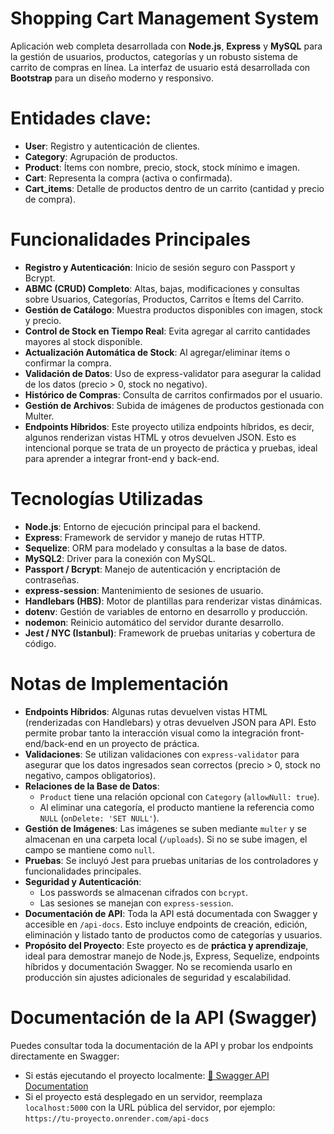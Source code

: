 # Shopping Cart Management System

Aplicación web completa desarrollada con **Node.js**, **Express** y **MySQL** para la gestión de usuarios, productos, categorías y un robusto sistema de carrito de compras en línea. La interfaz de usuario está desarrollada con **Bootstrap** para un diseño moderno y responsivo.

# Entidades clave:

- **User**: Registro y autenticación de clientes.  
- **Category**: Agrupación de productos.  
- **Product**: Ítems con nombre, precio, stock, stock mínimo e imagen.  
- **Cart**: Representa la compra (activa o confirmada).  
- **Cart_items**: Detalle de productos dentro de un carrito (cantidad y precio de compra).  

# Funcionalidades Principales

- **Registro y Autenticación**: Inicio de sesión seguro con Passport y Bcrypt.  
- **ABMC (CRUD) Completo**: Altas, bajas, modificaciones y consultas sobre Usuarios, Categorías, Productos, Carritos e Ítems del Carrito.  
- **Gestión de Catálogo**: Muestra productos disponibles con imagen, stock y precio.  
- **Control de Stock en Tiempo Real**: Evita agregar al carrito cantidades mayores al stock disponible.  
- **Actualización Automática de Stock**: Al agregar/eliminar ítems o confirmar la compra.  
- **Validación de Datos**: Uso de express-validator para asegurar la calidad de los datos (precio > 0, stock no negativo).  
- **Histórico de Compras**: Consulta de carritos confirmados por el usuario.  
- **Gestión de Archivos**: Subida de imágenes de productos gestionada con Multer.  
- **Endpoints Híbridos**: Este proyecto utiliza endpoints híbridos, es decir, algunos renderizan vistas HTML y otros devuelven JSON. Esto es intencional porque se trata de un proyecto de práctica y pruebas, ideal para aprender a integrar front-end y back-end.  

# Tecnologías Utilizadas

- **Node.js**: Entorno de ejecución principal para el backend.  
- **Express**: Framework de servidor y manejo de rutas HTTP.  
- **Sequelize**: ORM para modelado y consultas a la base de datos.  
- **MySQL2**: Driver para la conexión con MySQL.  
- **Passport / Bcrypt**: Manejo de autenticación y encriptación de contraseñas.  
- **express-session**: Mantenimiento de sesiones de usuario.  
- **Handlebars (HBS)**: Motor de plantillas para renderizar vistas dinámicas.  
- **dotenv**: Gestión de variables de entorno en desarrollo y producción.  
- **nodemon**: Reinicio automático del servidor durante desarrollo.  
- **Jest / NYC (Istanbul)**: Framework de pruebas unitarias y cobertura de código.

# Notas de Implementación

- **Endpoints Híbridos**: Algunas rutas devuelven vistas HTML (renderizadas con Handlebars) y otras devuelven JSON para API. Esto permite probar tanto la interacción visual como la integración front-end/back-end en un proyecto de práctica.  
- **Validaciones**: Se utilizan validaciones con `express-validator` para asegurar que los datos ingresados sean correctos (precio > 0, stock no negativo, campos obligatorios).  
- **Relaciones de la Base de Datos**:  
  - `Product` tiene una relación opcional con `Category` (`allowNull: true`).  
  - Al eliminar una categoría, el producto mantiene la referencia como `NULL` (`onDelete: 'SET NULL'`).  
- **Gestión de Imágenes**: Las imágenes se suben mediante `multer` y se almacenan en una carpeta local (`/uploads`). Si no se sube imagen, el campo se mantiene como `null`.  
- **Pruebas**: Se incluyó Jest para pruebas unitarias de los controladores y funcionalidades principales.  
- **Seguridad y Autenticación**:  
  - Los passwords se almacenan cifrados con `bcrypt`.  
  - Las sesiones se manejan con `express-session`.  
- **Documentación de API**: Toda la API está documentada con Swagger y accesible en `/api-docs`. Esto incluye endpoints de creación, edición, eliminación y listado tanto de productos como de categorías y usuarios.  
- **Propósito del Proyecto**: Este proyecto es de **práctica y aprendizaje**, ideal para demostrar manejo de Node.js, Express, Sequelize, endpoints híbridos y documentación Swagger. No se recomienda usarlo en producción sin ajustes adicionales de seguridad y escalabilidad.  


# Documentación de la API (Swagger)

Puedes consultar toda la documentación de la API y probar los endpoints directamente en Swagger:  

- Si estás ejecutando el proyecto localmente: [📄 Swagger API Documentation](http://localhost:5000/api-docs)  
- Si el proyecto está desplegado en un servidor, reemplaza `localhost:5000` con la URL pública del servidor, por ejemplo: `https://tu-proyecto.onrender.com/api-docs`
